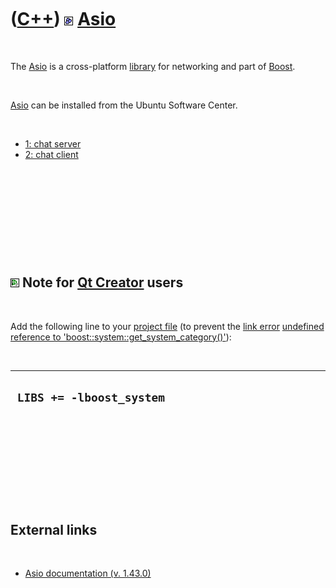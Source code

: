 
 

 

 

 

 

([C++](Cpp.md)) ![Boost](PicBoost.png) [Asio](CppBoostAsio.md)
===========================================================

 

The [Asio](CppBoostAsio.md) is a cross-platform [library](CppLibrary.md)
for networking and part of [Boost](CppBoost.md).

 

[Asio](CppBoostAsio.md) can be installed from the Ubuntu Software Center.

 

-   [1: chat server](CppAsioExample1.md)
-   [2: chat client](CppAsioExample2.md)

 

 

 

 

 

![Qt Creator](PicQtCreator.png) Note for [Qt Creator](CppQtCreator.md) users
-----------------------------------------------------------------------------

 

Add the following line to your [project file](CppQtProjectFile.md) (to
prevent the [link error](CppLinkError.md) [undefined reference to
'boost::system::get\_system\_category()'](CppLinkErrorUndefinedReferenceToBoostSystemGet_system_category.md)):

 

  ---------------------------
  ` LIBS += -lboost_system`
  ---------------------------

 

 

 

 

 

External links
--------------

 

-   [Asio documentation (v.
    1.43.0)](http://www.boost.org/doc/libs/1_43_0/doc/html/boost_asio.html)

 

 

 

 

 

 

